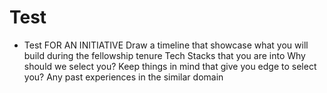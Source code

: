 # Test
- Test FOR AN INITIATIVE
Draw a timeline that showcase what you will build during the fellowship tenure
Tech Stacks that you are into
Why should we select you?
Keep things in mind that give you edge to select you?
Any past experiences in the similar domain
